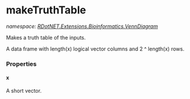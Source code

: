 ﻿# makeTruthTable
_namespace: [RDotNET.Extensions.Bioinformatics.VennDiagram](./index.md)_

Makes a truth table of the inputs.
 
 A data frame with length(x) logical vector columns and 2 ^ length(x) rows.




### Properties

#### x
A short vector.
